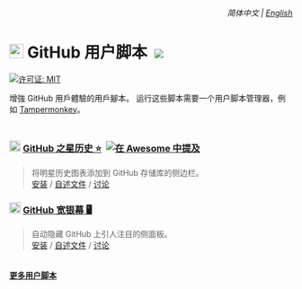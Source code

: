 <div align="right">
    <h6>
        <picture>
            <source type="image/svg+xml" media="(prefers-color-scheme: dark)" srcset="https://cdn.jsdelivr.net/gh/adamlui/userscripts/assets/images/icons/earth/white/icon32.svg">
            <img height=14 src="https://cdn.jsdelivr.net/gh/adamlui/userscripts/assets/images/icons/earth/black/icon32.svg">
        </picture>
        &nbsp;简体中文 |
        <a href="../#readme">English</a>
    </h6>
</div>

# <img width=25 src="https://cdn.jsdelivr.net/gh/adamlui/userscripts/assets/images/icons/github/icon32.png"> GitHub 用户脚本 &nbsp;[![](https://img.shields.io/twitter/url/http/shields.io.svg?style=social)](https://twitter.com/intent/tweet?text=检查这些%20GitHub%20用户脚本%21&url=https://github.com/adamlui/userscripts/tree/master/github&hashtags=greasemonkey,userscript,javascript,github)

[![许可证: MIT](https://img.shields.io/badge/许可证-MIT-green.svg?logo=internetarchive&logoColor=white&labelColor=464646&style=for-the-badge)](LICENSE.md)

增強 GitHub 用戶體驗的用戶腳本。 运行这些脚本需要一个用户脚本管理器，例如 [Tampermonkey](https://www.tampermonkey.net/)。

<img height=10px width="100%" src="https://cdn.jsdelivr.net/gh/adamlui/userscripts/assets/images/separators/gradient-aqua.png">

### <img width=20 src="https://cdn.jsdelivr.net/gh/adamlui/github-star-history/media/images/icons/github/icon32.png"> [GitHub 之星历史 ⭐](../../github-star-history) &nbsp;<a href="https://github.com/awesome-scripts/awesome-userscripts#github"><img alt="在 Awesome 中提及" src="https://cdn.jsdelivr.net/gh/adamlui/github-star-history/media/images/badges/awesome/mentioned-badge.svg"></a>

> 将明星历史图表添加到 GitHub 存储库的侧边栏。
<br>[安装](https://cdn.jsdelivr.net/gh/adamlui/github-star-history/greasemonkey/github-star-history.user.js) /
[自述文件](../../github-star-history/#readme) /
[讨论](https://github.com/adamlui/userscripts/discussions)

### <img width=20 src="https://cdn.jsdelivr.net/gh/adamlui/github-widescreen/assets/images/icons/github/icon32.png"> [GitHub 宽银幕 🖥️](../../github-widescreen)

> 自动隐藏 GitHub 上引人注目的侧面板。
<br>[安装](https://cdn.jsdelivr.net/gh/adamlui/github-widescreen/greasemonkey/github-widescreen.user.js) /
[自述文件](../../github-widescreen/#readme) /
[讨论](https://github.com/adamlui/userscripts/discussions)

<img height=6px width="100%" src="https://cdn.jsdelivr.net/gh/adamlui/userscripts/assets/images/separators/gradient-aqua.png">

<a href="https://github.com/adamlui/userscripts">**更多用户脚本**</a>
